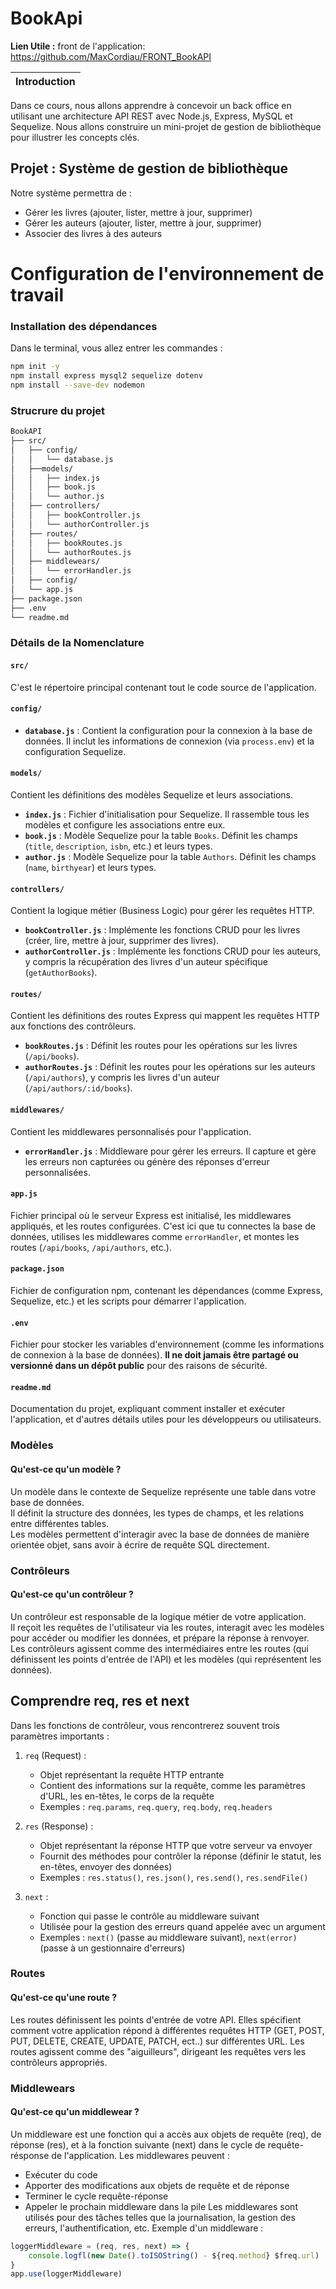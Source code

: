# BookApi
**Lien Utile :**
front de l'application: https://github.com/MaxCordiau/FRONT_BookAPI



|**Introduction**|
|:---:|
Dans ce cours, nous allons apprendre à concevoir un back office en utilisant une architecture API REST avec Node.js, Express, MySQL et Sequelize. Nous allons construire un mini-projet de gestion de bibliothèque pour illustrer les concepts clés.

## Projet : Système de gestion de bibliothèque
Notre système permettra de :
* Gérer les livres (ajouter, lister, mettre à jour, supprimer)
* Gérer les auteurs (ajouter, lister, mettre à jour, supprimer)
* Associer des livres à des auteurs

 # Configuration de l'environnement de travail

### Installation des dépendances
Dans le terminal, vous allez entrer les commandes :

```bash
npm init -y
npm install express mysql2 sequelize dotenv
npm install --save-dev nodemon
```

### Strucrure du projet
```bash
BookAPI
├── src/
│   ├── config/
│   │   └── database.js
│   ├──models/
│   │   ├── index.js
│   │   ├── book.js
│   │   └── author.js
│   ├── controllers/
│   │   ├── bookController.js
│   │   └── authorController.js
│   ├── routes/
│   │   ├── bookRoutes.js
│   │   └── authorRoutes.js
│   ├── middlewears/
│   │   └── errorHandler.js
│   ├── config/
│   └── app.js
├── package.json
├── .env
└── readme.md
```

### Détails de la Nomenclature

#### `src/`
C'est le répertoire principal contenant tout le code source de l'application.

#### `config/`
- **`database.js`** : Contient la configuration pour la connexion à la base de données. Il inclut les informations de connexion (via `process.env`) et la configuration Sequelize.

#### `models/`
Contient les définitions des modèles Sequelize et leurs associations.

- **`index.js`** : Fichier d'initialisation pour Sequelize. Il rassemble tous les modèles et configure les associations entre eux.
- **`book.js`** : Modèle Sequelize pour la table `Books`. Définit les champs (`title`, `description`, `isbn`, etc.) et leurs types.
- **`author.js`** : Modèle Sequelize pour la table `Authors`. Définit les champs (`name`, `birthyear`) et leurs types.

#### `controllers/`
Contient la logique métier (Business Logic) pour gérer les requêtes HTTP.

- **`bookController.js`** : Implémente les fonctions CRUD pour les livres (créer, lire, mettre à jour, supprimer des livres).
- **`authorController.js`** : Implémente les fonctions CRUD pour les auteurs, y compris la récupération des livres d'un auteur spécifique (`getAuthorBooks`).

#### `routes/`
Contient les définitions des routes Express qui mappent les requêtes HTTP aux fonctions des contrôleurs.

- **`bookRoutes.js`** : Définit les routes pour les opérations sur les livres (`/api/books`).
- **`authorRoutes.js`** : Définit les routes pour les opérations sur les auteurs (`/api/authors`), y compris les livres d'un auteur (`/api/authors/:id/books`).

#### `middlewares/`
Contient les middlewares personnalisés pour l'application.

- **`errorHandler.js`** : Middleware pour gérer les erreurs. Il capture et gère les erreurs non capturées ou génère des réponses d'erreur personnalisées.

#### `app.js`
Fichier principal où le serveur Express est initialisé, les middlewares appliqués, et les routes configurées. C'est ici que tu connectes la base de données, utilises les middlewares comme `errorHandler`, et montes les routes (`/api/books`, `/api/authors`, etc.).

#### `package.json`
Fichier de configuration npm, contenant les dépendances (comme Express, Sequelize, etc.) et les scripts pour démarrer l'application.

#### `.env`
Fichier pour stocker les variables d'environnement (comme les informations de connexion à la base de données). **Il ne doit jamais être partagé ou versionné dans un dépôt public** pour des raisons de sécurité.

#### `readme.md`
Documentation du projet, expliquant comment installer et exécuter l'application, et d'autres détails utiles pour les développeurs ou utilisateurs.


### Modèles
#### Qu'est-ce qu'un modèle ?
Un modèle dans le contexte de Sequelize représente une table dans votre base de données.  
Il définit la structure des données, les types de champs, et les relations entre différentes tables.  
Les modèles permettent d'interagir avec la base de données de manière orientée objet, sans avoir à écrire de requête SQL directement.

### Contrôleurs
#### Qu'est-ce qu'un contrôleur ?
Un contrôleur est responsable de la logique métier de votre application.  
Il reçoit les requêtes de l'utilisateur via les routes, interagit avec les modèles pour accéder ou modifier les données, et prépare la réponse à renvoyer.  
Les contrôleurs agissent comme des intermédiaires entre les routes (qui définissent les points d'entrée de l'API) et les modèles (qui représentent les données).

## Comprendre req, res et next
Dans les fonctions de contrôleur, vous rencontrerez souvent trois paramètres importants :

1. `req` (Request) :
   * Objet représentant la requête HTTP entrante
   * Contient des informations sur la requête, comme les paramètres d'URL, les en-têtes, le corps de la requête
   * Exemples : `req.params`, `req.query`, `req.body`, `req.headers`

2. `res` (Response) :
   * Objet représentant la réponse HTTP que votre serveur va envoyer
   * Fournit des méthodes pour contrôler la réponse (définir le statut, les en-têtes, envoyer des données)
   * Exemples : `res.status()`, `res.json()`, `res.send()`, `res.sendFile()`

3. `next` :
   * Fonction qui passe le contrôle au middleware suivant
   * Utilisée pour la gestion des erreurs quand appelée avec un argument
   * Exemples : `next()` (passe au middleware suivant), `next(error)` (passe à un gestionnaire d'erreurs)

### Routes
#### Qu'est-ce qu'une route ?
Les routes définissent les points d'entrée de votre API. Elles spécifient comment votre application répond à différentes requêtes HTTP (GET, POST, PUT, DELETE, CREATE, UPDATE, PATCH, ect..) sur différentes URL. Les routes agissent comme des "aiguilleurs", dirigeant les requêtes vers les contrôleurs appropriés. 

### Middlewears
#### Qu'est-ce qu'un middlewear ?
Un middleware est une fonction qui a accès aux objets de requête (req), de réponse (res), et à la fonction suivante (next) dans le cycle de requête-résponse de l'application. 
Les middlewares peuvent : 
 * Exécuter du code 
 * Apporter des modifications aux objets de requête et de réponse 
 * Terminer le cycle requête-réponse 
 * Appeler le prochain middleware dans la pile
Les middlewares sont utilisés pour des tâches telles que la journalisation, la gestion des erreurs, l'authentification, etc. 
Exemple d'un middleware : 
```js 
loggerMiddleware = (req, res, next) => { 
    console.logfl(new Date().toISOString() - ${req.method} $freq.url) 
}
app.use(loggerMiddleware) 
```
